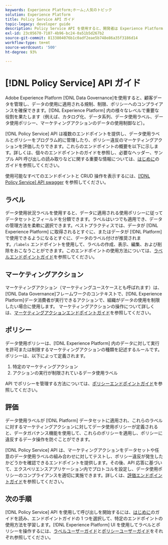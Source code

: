 ```yaml
---
keywords: Experience Platform;ホーム;人気のトピック
solution: Experience Platform
title: Policy Service API ガイド
topic-legacy: developer guide
description: Policy Service API を使用すると、開発者は Experience Platform でデータ使用ラベルとポリシーを管理できます。このガイドに従って、API を使用した主な操作の実行方法を学習します。
exl-id: 23c05670-7107-4b96-bc24-0a51b5d267b2
source-git-commit: 8133804076b1c0adf2eae5b748e86a35f3186d14
workflow-type: tm+mt
source-wordcount: '500'
ht-degree: 93%

---
```


# [!DNL Policy Service] API ガイド

Adobe Experience Platform [!DNL Data Governance]を使用すると、顧客データを管理し、データの使用に適用される規制、制限、ポリシーへのコンプライアンスを確保できます。[!DNL Experience Platform] 内の様々なレベルで重要な役割を果たします（例えば、カタログ化、データ系列、データ使用ラベル、データ使用ポリシー、マーケティングアクションのデータの使用制御など）。

[!DNL Policy Service] API は複数のエンドポイントを提供し、データ使用ラベルとポリシーをプログラム的に管理したり、ポリシー違反のマーケティングアクションを評価したりできます。これらのエンドポイントの概要を以下に示します。詳しくは、個々のエンドポイントのガイドを参照し、必要なヘッダー、サンプル API 呼び出しの読み取りなどに関する重要な情報については、[はじめに](./getting-started.md)のガイドを参照してください。

使用可能なすべてのエンドポイントと CRUD 操作を表示するには、[[!DNL Policy Service] API swagger](https://www.adobe.io/experience-platform-apis/references/policy-service/) を参照してください。

## ラベル

データ使用状況ラベルを使用すると、データに適用される使用ポリシーに従ってデータセットとフィールドを分類できます。ラベルはいつでも適用でき、データの管理方法を柔軟に選択できます。ベストプラクティスでは、データが [!DNL Experience Platform] に取得されるとすぐに、またはデータが [!DNL Platform] で使用できるようになるとすぐに、データのラベル付けが推奨されます。`/labels` エンドポイントを使用して、ラベルの作成、表示、編集、および削除をおこなうことができます。このエンドポイントの使用方法については、[ラベルエンドポイントガイド](./labels.md)を参照してください。

## マーケティングアクション

マーケティングアクション（マーケティングユースケースとも呼ばれます）は、[!DNL Data Governance]フレームワークのコンテキストで、[!DNL Experience Platform]データ消費者が実行できるアクションで、組織がデータの使用を制限したい場合に使用します。 マーケティングアクションの操作について詳しくは、[マーケティングアクションエンドポイントガイド](./marketing-actions.md)を参照してください。

## ポリシー

データ使用ポリシーは、[!DNL Experience Platform] 内のデータに対して実行を許可または制限するマーケティングアクションの種類を記述するルールです。ポリシーは、以下によって定義されます。

1. 特定のマーケティングアクション
1. アクションの実行が制限されているデータ使用ラベル

API でポリシーを管理する方法については、[ポリシーエンドポイントガイド](./policies.md)を参照してください。

## 評価

データ使用ラベルが [!DNL Platform] データセットに適用され、これらのラベルに対するマーケティングアクションに対してデータ使用ポリシーが定義されると、データガバナンス機能を使用して、これらのポリシーを適用し、ポリシーに違反するデータ操作を防ぐことができます。

[!DNL Policy Service] API は、マーケティングアクションをデータセットや任意のデータ使用ラベルの組み合わせに対してテストし、ポリシー違反が発生したかどうかを確認できるエンドポイントを提供します。その後、API 応答に基づいて、エクスペリエンスアプリケーション内でプロトコルを設定し、データ使用ポリシーのコンプライアンスを適切に実施できます。詳しくは、[評価エンドポイントガイド](./evaluation.md)を参照してください。

## 次の手順

[!DNL Policy Service] API を使用して呼び出しを開始するには、[はじめに](./getting-started.md)のガイドを読み、エンドポイントガイドの 1 つを選択して、特定のエンドポイントの使用方法を学習します。[!DNL Experience Platform] UI を使用してラベルとポリシーを操作するには、[ラベルユーザーガイド](../labels/user-guide.md)と[ポリシーユーザーガイド](../policies/user-guide.md)をそれぞれ参照してください。
